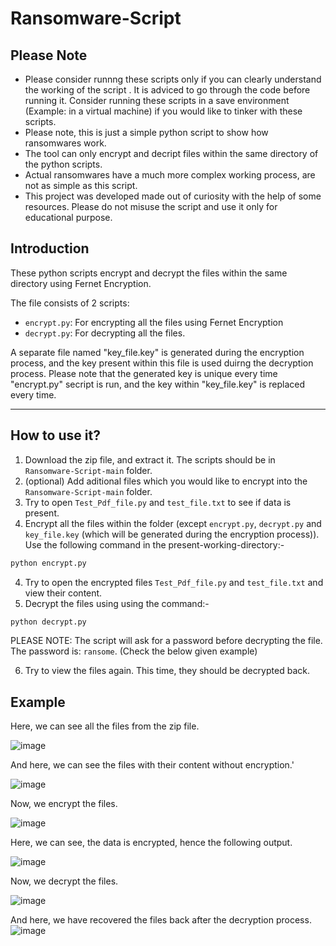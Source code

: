 # Ransomware-Script

## **Please Note**
- Please consider runnng these scripts only if you can clearly understand the working of the script . It is adviced to go through the code before running it. Consider running these scripts in a save environment (Example: in a virtual machine) if you would like to tinker with these scripts.
- Please note, this is just a simple python script to show how ransomwares work.
- The tool can only encrypt and decript files within the same directory of the python scripts.
- Actual ransomwares have a much more complex working process, are not as simple as this script.
- This project was developed made out of curiosity with the help of some resources. Please do not misuse the script and use it only for educational purpose.

## **Introduction**
These python scripts encrypt and decrypt the files within the same directory using Fernet Encryption.

The file consists of 2 scripts: 
- `encrypt.py`: For encrypting all the files using Fernet Encryption
- `decrypt.py`: For decrypting all the files.

A separate file named "key_file.key" is generated during the encryption process, and the key present within this file is used duirng the decryption process. Please note that the generated key is unique every time "encrypt.py" secript is run, and the key within "key_file.key" is replaced every time.

-----------------------------------------------------

## **How to use it?**
1. Download the zip file, and extract it. The scripts should be in `Ransomware-Script-main` folder.
2. (optional) Add aditional files which you would like to encrypt into the `Ransomware-Script-main` folder.
3. Try to open `Test_Pdf_file.py` and `test_file.txt` to see if data is present.
4. Encrypt all the files within the folder (except `encrypt.py`, `decrypt.py` and `key_file.key` (which will be generated during the encryption process)). Use the following command in the present-working-directory:-

```python
python encrypt.py
```
4. Try to open the encrypted files `Test_Pdf_file.py` and `test_file.txt` and view their content.
5. Decrypt the files using using the command:-
```python
python decrypt.py
```
PLEASE NOTE: The script will ask for a password before decrypting the file. The password is: `ransome`. (Check the below given example)

6. Try to view the files again. This time, they should be decrypted back.

## **Example**
Here, we can see all the files from the zip file.

![image](https://user-images.githubusercontent.com/61109976/169681749-db8c46e6-bdb1-428c-9fad-0ff7fc226ee4.png)


And here, we can see the files with their content without encryption.'

![image](https://user-images.githubusercontent.com/61109976/169681808-e36fb14b-e599-4b90-89b0-b5b4766abab3.png)


Now, we encrypt the files.

![image](https://user-images.githubusercontent.com/61109976/169681841-af276f5d-7f2e-4a5d-b53a-9c18786074c2.png)


Here, we can see, the data is encrypted, hence the following output.

![image](https://user-images.githubusercontent.com/61109976/169681864-0b046c7b-577d-4209-9e16-9b9639d3163b.png)


Now, we decrypt the files.

![image](https://user-images.githubusercontent.com/61109976/169681892-be6b20ab-35bb-44f9-9d29-869a3040352e.png)

And here, we have recovered the files back after the decryption process.
![image](https://user-images.githubusercontent.com/61109976/169681922-a0278f17-2bc8-460a-904c-10ba0dd2f8cc.png)
